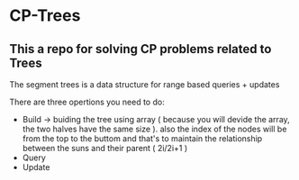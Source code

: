 # CP-Trees
This a repo for solving CP problems related to Trees
-------------------------------------------------------
The segment trees is a data structure for range based queries + updates

There are three opertions you need to do:
- Build -> buiding the tree using array ( because you will devide the array, the two halves have the same size ). also the index of the nodes will be from the top to the buttom and that's to maintain the relationship between the suns and their parent ( 2i/2i+1 )
- Query
- Update
